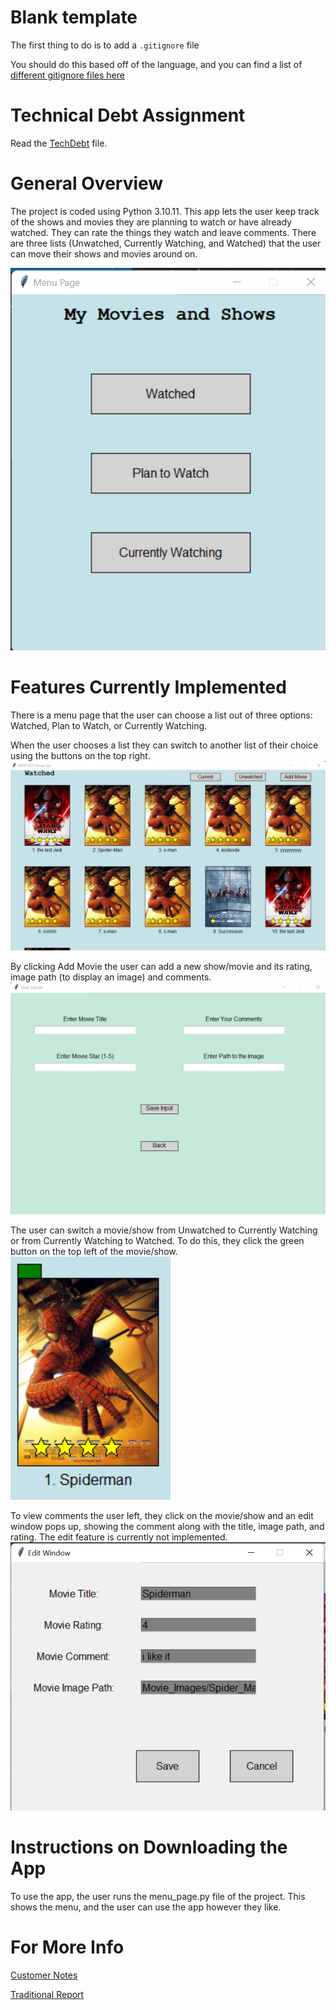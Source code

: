 # Blank template
The first thing to do is to add a `.gitignore` file

You should do this based off of the language, and you can find a list of [different gitignore files here](https://github.com/github/gitignore)

# Technical Debt Assignment
Read the [TechDebt](TechDebt.md) file. 

# General Overview
The project is coded using Python 3.10.11.
This app lets the user keep track of the shows and movies they are planning to watch or have already watched. They can rate the things they watch and leave comments. There are three lists (Unwatched, Currently Watching, and Watched) that the user can move their shows and movies around on. 

![image](Movie_Images\Menu.png "menu")

# Features Currently Implemented
There is a menu page that the user can choose a list out of three options: Watched, Plan to Watch, or Currently Watching.

When the user chooses a list they can switch to another list of their choice using the buttons on the top right. 
![image](Movie_Images\WatchedList.png "lists")

By clicking Add Movie the user can add a new show/movie and its rating, image path (to display an image) and comments.
![image](Movie_Images\AddMovie.png "add movie")

The user can switch a movie/show from Unwatched to Currently Watching or from Currently Watching to Watched. To do this, they click the green button on the top left of the movie/show. 
![image](Movie_Images\SwitchMovie.png "Switch Movie")

To view comments the user left, they click on the movie/show and an edit window pops up, showing the comment along with the title, image path, and rating. The edit feature is currently not implemented. 
![image](Movie_Images\ViewComments.png "View Comments")

# Instructions on Downloading the App
To use the app, the user runs the menu_page.py file of the project. This shows the menu, and the user can use the app however they like. 

# For More Info 

[Customer Notes](customerNotes.md)

[Traditional Report](TraditionalReport.md) 
